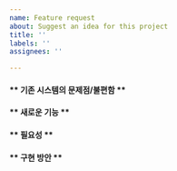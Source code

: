 ```yaml
---
name: Feature request
about: Suggest an idea for this project
title: ''
labels: ''
assignees: ''

---
```


#### ** 기존 시스템의 문제점/불편함 **

#### ** 새로운 기능 **

#### ** 필요성 **

#### ** 구현 방안 **
